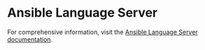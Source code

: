 # Ansible Language Server

For comprehensive information, visit the
[Ansible Language Server documentation](https://ansible.readthedocs.io/projects/vscode-ansible/als/).
